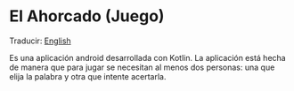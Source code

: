 # El Ahorcado (Juego)

Traducir: [English](README.en.md)

Es una aplicación android desarrollada con Kotlin. La aplicación está hecha de manera que para jugar se necesitan al menos dos personas: una que elija la palabra y otra que intente acertarla.
